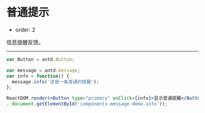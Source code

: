 # 普通提示

- order: 2

信息提醒反馈。

---

````jsx
var Button = antd.Button;

var message = antd.message;
var info = function() {
  message.info('这是一条普通的提醒');
};

ReactDOM.render(<Button type="primary" onClick={info}>显示普通提醒</Button>
, document.getElementById('components-message-demo-info'));
````
